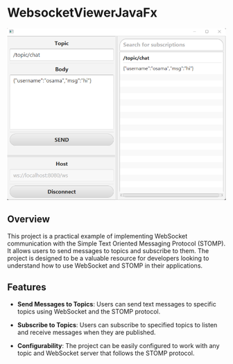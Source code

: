 # WebsocketViewerJavaFx

![WebSocket STOMP](/image/app.png)

## Overview

This project is a practical example of implementing WebSocket communication with the Simple Text Oriented Messaging Protocol (STOMP). It allows users to send messages to topics and subscribe to them. The project is designed to be a valuable resource for developers looking to understand how to use WebSocket and STOMP in their applications.

## Features

- **Send Messages to Topics**: Users can send text messages to specific topics using WebSocket and the STOMP protocol.

- **Subscribe to Topics**: Users can subscribe to specified topics to listen and receive messages when they are published.

- **Configurability**: The project can be easily configured to work with any topic and WebSocket server that follows the STOMP protocol.